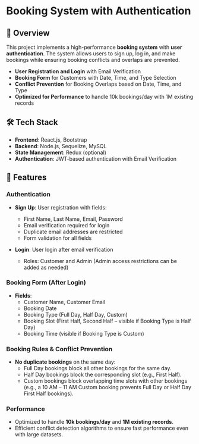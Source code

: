 # Booking System with Authentication

## 🚀 Overview

This project implements a high-performance **booking system** with **user authentication**. The system allows users to sign up, log in, and make bookings while ensuring booking conflicts and overlaps are prevented.

- **User Registration and Login** with Email Verification
- **Booking Form** for Customers with Date, Time, and Type Selection
- **Conflict Prevention** for Booking Overlaps based on Date, Time, and Type
- **Optimized for Performance** to handle 10k bookings/day with 1M existing records

## 🛠️ Tech Stack

- **Frontend**: React.js, Bootstrap
- **Backend**: Node.js, Sequelize, MySQL
- **State Management**: Redux (optional)
- **Authentication**: JWT-based authentication with Email Verification

## 📝 Features

### **Authentication**
- **Sign Up**: User registration with fields:
  - First Name, Last Name, Email, Password
  - Email verification required for login
  - Duplicate email addresses are restricted
  - Form validation for all fields

- **Login**: User login after email verification
  - Roles: Customer and Admin (Admin access restrictions can be added as needed)

### **Booking Form (After Login)**
- **Fields**:
  - Customer Name, Customer Email
  - Booking Date
  - Booking Type (Full Day, Half Day, Custom)
  - Booking Slot (First Half, Second Half – visible if Booking Type is Half Day)
  - Booking Time (visible if Booking Type is Custom)

### **Booking Rules & Conflict Prevention**
- **No duplicate bookings** on the same day:
  - Full Day bookings block all other bookings for the same day.
  - Half Day bookings block the corresponding slot (e.g., First Half).
  - Custom bookings block overlapping time slots with other bookings (e.g., a 10 AM – 11 AM Custom booking prevents Full Day or Half Day First Half bookings).

### **Performance**
- Optimized to handle **10k bookings/day** and **1M existing records**.
- Efficient conflict detection algorithms to ensure fast performance even with large datasets.


